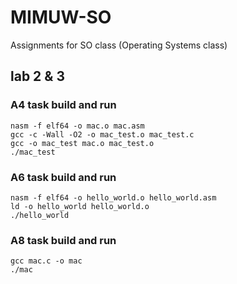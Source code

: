 # MIMUW-SO
Assignments for SO class (Operating Systems class)

## lab 2 & 3

### A4 task build and run

    nasm -f elf64 -o mac.o mac.asm
    gcc -c -Wall -O2 -o mac_test.o mac_test.c
    gcc -o mac_test mac.o mac_test.o
    ./mac_test

### A6 task build and run
    
    nasm -f elf64 -o hello_world.o hello_world.asm
    ld -o hello_world hello_world.o
    ./hello_world
    
### A8 task build and run
    
    gcc mac.c -o mac
    ./mac
